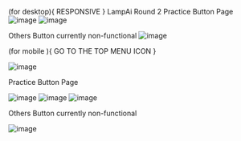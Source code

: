 (for desktop){ RESPONSIVE }
LampAi Round 2
Practice Button Page
![image](https://github.com/tripti2442/lampai/assets/143881621/d844c736-489a-4e1c-afe8-f658d57e92e9)
![image](https://github.com/tripti2442/lampai/assets/143881621/0f39d8e4-ac95-49d2-b49f-e7ad969db76d)

Others Button currently non-functional
![image](https://github.com/tripti2442/lampai/assets/143881621/5dc78309-e49e-4344-9b64-2f2da595bc7e)

(for mobile ){ GO TO THE TOP MENU ICON }

![image](https://github.com/tripti2442/lampai/assets/143881621/b2e23108-f641-4869-a3d9-aecf06777f57)

Practice Button Page

![image](https://github.com/tripti2442/lampai/assets/143881621/79c91dc4-4c02-4fb6-816b-d0e5deca4251)
![image](https://github.com/tripti2442/lampai/assets/143881621/2542ab06-3405-4d64-9d82-0db2661e8427)
![image](https://github.com/tripti2442/lampai/assets/143881621/ddbd0666-15e2-4b61-94bf-15e2ab318bbb)

Others Button currently non-functional

![image](https://github.com/tripti2442/lampai/assets/143881621/624df9ad-a8e1-49d7-9359-f435aa37d571)



